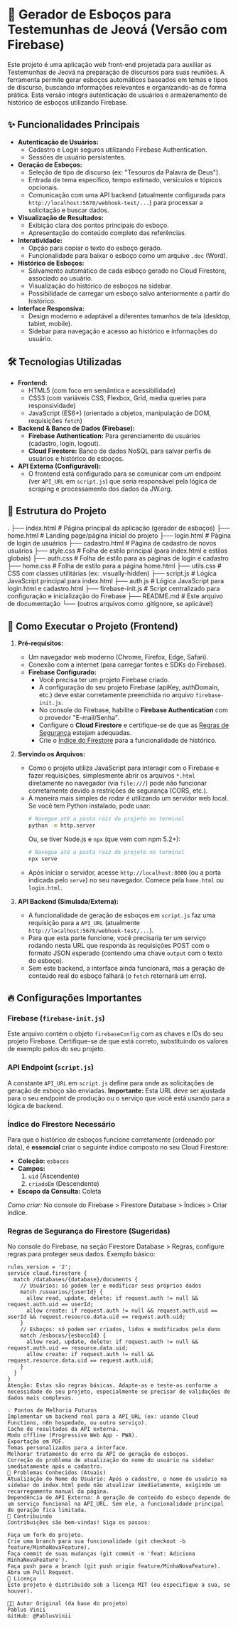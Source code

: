 # 📖 Gerador de Esboços para Testemunhas de Jeová (Versão com Firebase)

Este projeto é uma aplicação web front-end projetada para auxiliar as Testemunhas de Jeová na preparação de discursos para suas reuniões. A ferramenta permite gerar esboços automáticos baseados em temas e tipos de discurso, buscando informações relevantes e organizando-as de forma prática. Esta versão integra autenticação de usuários e armazenamento de histórico de esboços utilizando Firebase.

## ✨ Funcionalidades Principais

-   **Autenticação de Usuários:**
    -   Cadastro e Login seguros utilizando Firebase Authentication.
    -   Sessões de usuário persistentes.
-   **Geração de Esboços:**
    -   Seleção de tipo de discurso (ex: "Tesouros da Palavra de Deus").
    -   Entrada de tema específico, tempo estimado, versículos e tópicos opcionais.
    -   Comunicação com uma API backend (atualmente configurada para `http://localhost:5678/webhook-test/...`) para processar a solicitação e buscar dados.
-   **Visualização de Resultados:**
    -   Exibição clara dos pontos principais do esboço.
    -   Apresentação do conteúdo completo das referências.
-   **Interatividade:**
    -   Opção para copiar o texto do esboço gerado.
    -   Funcionalidade para baixar o esboço como um arquivo `.doc` (Word).
-   **Histórico de Esboços:**
    -   Salvamento automático de cada esboço gerado no Cloud Firestore, associado ao usuário.
    -   Visualização do histórico de esboços na sidebar.
    -   Possibilidade de carregar um esboço salvo anteriormente a partir do histórico.
-   **Interface Responsiva:**
    -   Design moderno e adaptável a diferentes tamanhos de tela (desktop, tablet, mobile).
    -   Sidebar para navegação e acesso ao histórico e informações do usuário.

## 🛠️ Tecnologias Utilizadas

-   **Frontend:**
    -   HTML5 (com foco em semântica e acessibilidade)
    -   CSS3 (com variáveis CSS, Flexbox, Grid, media queries para responsividade)
    -   JavaScript (ES6+) (orientado a objetos, manipulação de DOM, requisições `fetch`)
-   **Backend & Banco de Dados (Firebase):**
    -   **Firebase Authentication:** Para gerenciamento de usuários (cadastro, login, logout).
    -   **Cloud Firestore:** Banco de dados NoSQL para salvar perfis de usuários e histórico de esboços.
-   **API Externa (Configurável):**
    -   O frontend está configurado para se comunicar com um endpoint (ver `API_URL` em `script.js`) que seria responsável pela lógica de scraping e processamento dos dados da JW.org.

## 📁 Estrutura do Projeto

. ├── index.html # Página principal da aplicação (gerador de esboços) ├── home.html # Landing page/página inicial do projeto ├── login.html # Página de login de usuários ├── cadastro.html # Página de cadastro de novos usuários ├── style.css # Folha de estilo principal (para index.html e estilos globais) ├── auth.css # Folha de estilo para as páginas de login e cadastro ├── home.css # Folha de estilo para a página home.html ├── utils.css # CSS com classes utilitárias (ex: .visually-hidden) ├── script.js # Lógica JavaScript principal para index.html ├── auth.js # Lógica JavaScript para login.html e cadastro.html ├── firebase-init.js # Script centralizado para configuração e inicialização do Firebase ├── README.md # Este arquivo de documentação └── (outros arquivos como .gitignore, se aplicável)


## 🚀 Como Executar o Projeto (Frontend)

1.  **Pré-requisitos:**
    *   Um navegador web moderno (Chrome, Firefox, Edge, Safari).
    *   Conexão com a internet (para carregar fontes e SDKs do Firebase).
    *   **Firebase Configurado:**
        *   Você precisa ter um projeto Firebase criado.
        *   A configuração do seu projeto Firebase (apiKey, authDomain, etc.) deve estar corretamente preenchida no arquivo `firebase-init.js`.
        *   No console do Firebase, habilite o **Firebase Authentication** com o provedor "E-mail/Senha".
        *   Configure o **Cloud Firestore** e certifique-se de que as [Regras de Segurança](#regras-de-segurança-do-firestore-sugeridas) estejam adequadas.
        *   Crie o [Índice do Firestore](#índice-do-firestore-necessário) para a funcionalidade de histórico.

2.  **Servindo os Arquivos:**
    *   Como o projeto utiliza JavaScript para interagir com o Firebase e fazer requisições, simplesmente abrir os arquivos `*.html` diretamente no navegador (via `file:///`) pode não funcionar corretamente devido a restrições de segurança (CORS, etc.).
    *   A maneira mais simples de rodar é utilizando um servidor web local. Se você tem Python instalado, pode usar:
        ```bash
        # Navegue até a pasta raiz do projeto no terminal
        python -m http.server
        ```
        Ou, se tiver Node.js e `npx` (que vem com npm 5.2+):
        ```bash
        # Navegue até a pasta raiz do projeto no terminal
        npx serve
        ```
    *   Após iniciar o servidor, acesse `http://localhost:8000` (ou a porta indicada pelo `serve`) no seu navegador. Comece pela `home.html` ou `login.html`.

3.  **API Backend (Simulada/Externa):**
    *   A funcionalidade de geração de esboços em `script.js` faz uma requisição para a `API_URL` (atualmente `http://localhost:5678/webhook-test/...`).
    *   Para que esta parte funcione, você precisaria ter um serviço rodando nesta URL que responda às requisições POST com o formato JSON esperado (contendo uma chave `output` com o texto do esboço).
    *   Sem este backend, a interface ainda funcionará, mas a geração de conteúdo real do esboço falhará (o `fetch` retornará um erro).

## 🔥 Configurações Importantes

### Firebase (`firebase-init.js`)
Este arquivo contém o objeto `firebaseConfig` com as chaves e IDs do seu projeto Firebase. Certifique-se de que está correto, substituindo os valores de exemplo pelos do seu projeto.

### API Endpoint (`script.js`)
A constante `API_URL` em `script.js` define para onde as solicitações de geração de esboço são enviadas. **Importante:** Esta URL deve ser ajustada para o seu endpoint de produção ou o serviço que você está usando para a lógica de backend.

### Índice do Firestore Necessário
Para que o histórico de esboços funcione corretamente (ordenado por data), é **essencial** criar o seguinte índice composto no seu Cloud Firestore:
-   **Coleção:** `esbocos`
-   **Campos:**
    1.  `uid` (Ascendente)
    2.  `criadoEm` (Descendente)
-   **Escopo da Consulta:** Coleta

*Como criar:* No console do Firebase > Firestore Database > Índices > Criar índice.

### Regras de Segurança do Firestore (Sugeridas)
No console do Firebase, na seção Firestore Database > Regras, configure regras para proteger seus dados. Exemplo básico:
```firestore-rules
rules_version = '2';
service cloud.firestore {
  match /databases/{database}/documents {
    // Usuários: só podem ler e modificar seus próprios dados
    match /usuarios/{userId} {
      allow read, update, delete: if request.auth != null && request.auth.uid == userId;
      allow create: if request.auth != null && request.auth.uid == userId && request.resource.data.uid == request.auth.uid;
    }
    // Esboços: só podem ser criados, lidos e modificados pelo dono
    match /esbocos/{esbocoId} {
      allow read, update, delete: if request.auth != null && request.auth.uid == resource.data.uid;
      allow create: if request.auth != null && request.resource.data.uid == request.auth.uid;
    }
  }
}
Atenção: Estas são regras básicas. Adapte-as e teste-as conforme a necessidade do seu projeto, especialmente se precisar de validações de dados mais complexas.

💡 Pontos de Melhoria Futuros
Implementar um backend real para a API_URL (ex: usando Cloud Functions, n8n hospedado, ou outro serviço).
Cache de resultados da API externa.
Modo offline (Progressive Web App - PWA).
Exportação em PDF.
Temas personalizados para a interface.
Melhorar tratamento de erro da API de geração de esboços.
Correção do problema de atualização do nome do usuário na sidebar imediatamente após o cadastro.
🐛 Problemas Conhecidos (Atuais)
Atualização do Nome do Usuário: Após o cadastro, o nome do usuário na sidebar do index.html pode não atualizar imediatamente, exigindo um recarregamento manual da página.
Dependência de API Externa: A geração de conteúdo do esboço depende de um serviço funcional na API_URL. Sem ele, a funcionalidade principal de geração fica limitada.
🤝 Contribuindo
Contribuições são bem-vindas! Siga os passos:

Faça um fork do projeto.
Crie uma branch para sua funcionalidade (git checkout -b feature/MinhaNovaFeature).
Faça commit de suas mudanças (git commit -m 'feat: Adiciona MinhaNovaFeature').
Faça push para a branch (git push origin feature/MinhaNovaFeature).
Abra um Pull Request.
📄 Licença
Este projeto é distribuído sob a licença MIT (ou especifique a sua, se houver).

👨‍💻 Autor Original (da base do projeto)
Pablus Vinii
GitHub: @PablusVinii
